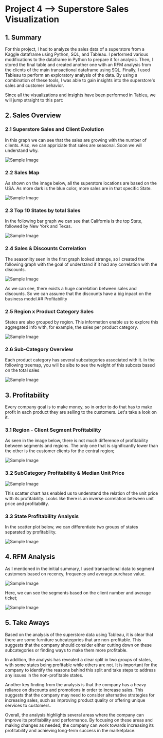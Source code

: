 # **Project 4 --> Superstore Sales Visualization**

## **1. Summary**

For this project, I had to analyze the sales data of a superstore from a Kaggle dataframe using Python, SQL, and Tableau. I performed various modifications to the dataframe in Python to prepare it for analysis. Then, I stored the final table and created another one with an RFM analysis from the clients of the main transactional dataframe using SQL. Finally, I used Tableau to perform an exploratory analysis of the data. By using a combination of these tools, I was able to gain insights into the superstore's sales and customer behavior.

Since all the visualizations and insights have been performed in Tableu, we will jump straight to this part:

## **2. Sales Overview**

### **2.1 Superstore Sales and Client Evolution**

In this graph we can see that the sales are growing with the number of clients. Also, we can appriciate that sales are seasonal. Soon we will understand why. 

![Sample Image](Images\Images_2\SalesEvo.png)
 

### **2.2 Sales Map**

As shown on the image below, all the superstore locations are based on the USA. As more dark is the blue color, more sales are in that specific State. 

![Sample Image](Images\Images_2\Total_Sales_Map.png)

### **2.3 Top 10 States by total Sales**

In the following bar graph we can see that California is the top State, followed by New York and Texas. 

![Sample Image](Images\Images_2\Top_10_States.png)


### **2.4 Sales & Discounts Correlation**

The seasonlity seen in the first graph looked strange, so I created the following graph with the goal of understand if it had any correlation with the discounts. 

![Sample Image](Images\Images_2\Corr.png)

As we can see, there exists a huge correlation between sales and discounts. So we can assume that the discounts have a big inpact on the business model.## Profitability 

### **2.5 Region x Product Category Sales**

States are also grouped by region. This information enable us to explore this aggregated info with, for example, the sales per product category.


![Sample Image](Images\Images_2\Region_Total_Sales_Category.png)

### **2.6 Sub-Category Overview**

Each product category has several subcategories associated with it. In the following treemap, you will be albe to see the weight of this subcats based on the total sales

![Sample Image](Images\Images_2\treemap.png)


## **3. Profitability**

Every company goal is to make money, so in order to do that has to make profit in each product they are selling to the customers. Let's take a look on it. 

### **3.1 Region - Client Segment Profitability**

As seen in the image below, there is not much difference of profitability between segments and regions. The only one that is significantly lower than the other is the customer clients for the central region;

![Sample Image](Images\Images_2\Region_Segment_Profitability.png)

### **3.2 SubCategory Profitability & Median Unit Price** 

![Sample Image](Images\Images_2\Product_Sub-Category.png)

This scatter chart has enabled us to understand the relation of the unit price with its profitability. Looks like there is an inverse correlation between unit price and profitability.


### **3.3 State Profitability Analysis**

In the scatter plot below, we can differentiate two groups of states separated by profitability. 

![Sample Image](Images\Images_2\Scatter_Profit_Analysis.png)


## **4. RFM Analysis**

As I mentioned in the initial summary, I used transactional data to segment customers based on recency, frequency and average purchase value.

![Sample Image](Images\Images_2\RFM_Overview.png)

Here, we can see the segments based on the client number and average ticket;

![Sample Image](Images\Images_2\RFM_Segments.png)

## **5. Take Aways**

Based on the analysis of the superstore data using Tableau, it is clear that there are some furniture subcategories that are non-profitable. This suggests that the company should consider either cutting down on these subcategories or finding ways to make them more profitable.

In addition, the analysis has revealed a clear split in two groups of states, with some states being profitable while others are not. It is important for the company to identify the reasons behind this split and take steps to address any issues in the non-profitable states.

Another key finding from the analysis is that the company has a heavy reliance on discounts and promotions in order to increase sales. This suggests that the company may need to consider alternative strategies for increasing sales, such as improving product quality or offering unique services to customers.

Overall, the analysis highlights several areas where the company can improve its profitability and performance. By focusing on these areas and making changes as needed, the company can work towards increasing its profitability and achieving long-term success in the marketplace.













